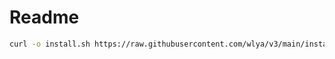 
# Readme 


```sh
curl -o install.sh https://raw.githubusercontent.com/wlya/v3/main/install.sh && sh install.sh
```
